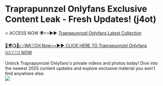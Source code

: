 # Traprapunnzel Onlyfans Exclusive Content Leak - Fresh Updates! (j4ot)

🔥 ACCESS NOW 🌍==►► <a href="https://tinyurl.com/kvy9nzfs" rel="nofollow">Traprapunnzel Onlyfans Latest Collection</a>
<br><br>
[🔴🌍📺📱👉WA𝚃CH Now==►► CLICK HERE TO Traprapunnzel Onlyfans 𝚆𝙰𝚃𝙲𝙷 NOW](https://tinyurl.com/kvy9nzfs)
<br><br>
Unlock Traprapunnzel Onlyfans's private videos and photos today! Dive into the newest 2025 content updates and explore exclusive material you won’t find anywhere else.
<br>
<a href="https://tinyurl.com/kvy9nzfs" rel="nofollow" data-target="animated-image.originalLink"><img src="https://camo.githubusercontent.com/8a4f000d20f83aca3bf7ec5f350d767afa0574a8a352519fd8cfa583a6f93a33/68747470733a2f2f692e696d6775722e636f6d2f644a486b345a712e676966" data-canonical-src="https://i.imgur.com/dJHk4Zq.gif" style="max-width: 100%; display: inline-block;" data-target="animated-image.originalImage"></a>
<br>
